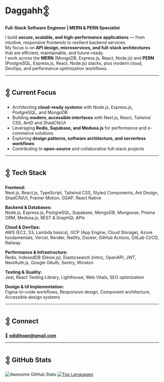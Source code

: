 # Daggahh𒉭  
**Full-Stack Software Engineer | MERN & PERN Specialist**

I build **secure, scalable, and high-performance applications** — from intuitive, responsive frontends to resilient backend services.  
My focus is on **API design, microservices, and full-stack architectures** that are efficient, maintainable, and future-ready.  
I work across the **MERN** (MongoDB, Express.js, React, Node.js) and **PERN** (PostgreSQL, Express.js, React, Node.js) stacks, plus modern cloud, DevOps, and performance optimization workflows.

---

## 𒉭 Current Focus
- Architecting **cloud-ready systems** with Node.js, Express.js, PostgreSQL, and MongoDB  
- Building **modern, accessible interfaces** with Next.js, React, Tailwind CSS, AntD and ShadCN/UI  
- Leveraging **Redis, Supabase, and Medusa.js** for performance and e-commerce solutions  
- Exploring **design patterns, software architecture, and serverless workflows**  
- Contributing to **open-source** and collaborative full-stack projects  

---

## 𒉭 Tech Stack

**Frontend:**  
Next.js, React.js, TypeScript, Tailwind CSS, Styled Components, Ant Design, ShadCN/UI, Framer Motion, GSAP, React Native  

**Backend & Databases:**  
Node.js, Express.js, PostgreSQL, Supabase, MongoDB, Mongoose, Prisma ORM, Medusa.js, REST & GraphQL APIs  

**Cloud & DevOps:**  
AWS (EC2, S3, Lambda basics), GCP (App Engine, Cloud Storage), Azure fundamentals, Vercel, Render, Netlify, Docker, GitHub Actions, GitLab CI/CD, Railway  

**Performance & Infrastructure:**  
Redis, IndexedDB (Dexie.js), Elasticsearch (intro), OpenAPI, JWT, NextAuth.js, Google OAuth, Sentry, Winston  

**Testing & Quality:**  
Jest, React Testing Library, Lighthouse, Web Vitals, SEO optimization  

**Design & UI Implementation:**  
Figma-to-code workflows, Responsive design, Component architecture, Accessible design systems  

---

## 𒉭 Connect
📧 **odidihope@gmail.com**  

---

## 𒉭 GitHub Stats  
![Awesome GitHub Stats](https://awesome-github-stats.azurewebsites.net/user-stats/Daggahh?cardType=github&theme=dark) [![Top Languages](https://daggahh-readme-stats.vercel.app/api/top-langs/?username=Daggahh&layout=donut&theme=chartreuse-dark)](https://github.com/Daggahh/github-readme-stats)
